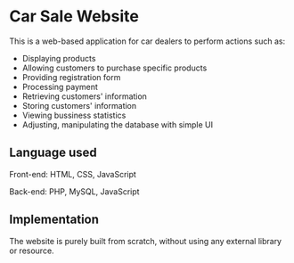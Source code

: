 # Car Sale Website
This is a web-based application for car dealers to perform actions such as:
- Displaying products
- Allowing customers to purchase specific products
- Providing registration form
- Processing payment
- Retrieving customers' information
- Storing customers' information
- Viewing bussiness statistics
- Adjusting, manipulating the database with simple UI

## Language used
Front-end: HTML, CSS, JavaScript

Back-end: PHP, MySQL, JavaScript

## Implementation
The website is purely built from scratch, without using any external library or resource.


